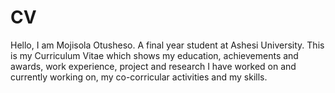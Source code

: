 # CV
Hello, I am Mojisola Otusheso. A final year student at Ashesi University. 
This is my Curriculum Vitae which shows my education, achievements and awards, work experience, project and research I have worked on 
and currently working on, my co-corricular activities and my skills. 
